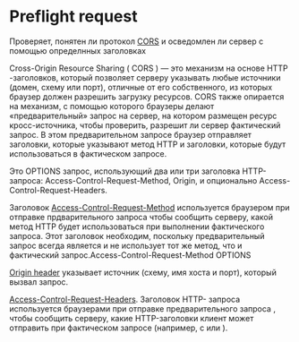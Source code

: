 # Preflight request

Проверяет, понятен ли протокол [CORS](https://developer.mozilla.org/en-US/docs/Glossary/CORS) и осведомлен ли сервер с помощью определнных заголовках

Cross-Origin Resource Sharing ( CORS ) — это механизм на основе HTTP -заголовков, который позволяет серверу указывать любые источники (домен, схему или порт), отличные от его собственного, из которых браузер должен разрешить загрузку ресурсов. CORS также опирается на механизм, с помощью которого браузеры делают «предварительный» запрос на сервер, на котором размещен ресурс кросс-источника, чтобы проверить, разрешит ли сервер фактический запрос. В этом предварительном запросе браузер отправляет заголовки, которые указывают метод HTTP и заголовки, которые будут использоваться в фактическом запросе.

Это OPTIONS запрос, использующий два или три заголовка HTTP-запроса: Access-Control-Request-Method, Origin, и опционально Access-Control-Request-Headers.

Заголовок [Access-Control-Request-Method](https://developer.mozilla.org/en-US/docs/Web/HTTP/Reference/Headers/Access-Control-Request-Method) используется браузером при отправке прдварительного запроса чтобы сообщить серверу, какой метод HTTP будет использоваться при выполнении фактического запроса. Этот заголовок необходим, поскольку предварительный запрос всегда является и не использует тот же метод, что и фактический запрос.Access-Control-Request-Method OPTIONS

[Origin header](https://developer.mozilla.org/en-US/docs/Web/HTTP/Reference/Headers/Origin) указывает источник (схему, имя хоста и порт), который вызвал запрос.

[Access-Control-Request-Headers](https://developer.mozilla.org/en-US/docs/Web/HTTP/Reference/Headers/Access-Control-Request-Headers). Заголовок HTTP- запроса используется браузерами при отправке предварительного запроса , чтобы сообщить серверу, какие HTTP-заголовки клиент может отправить при фактическом запросе (например, с или ).

